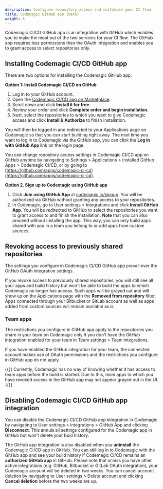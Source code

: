 ```yaml
---
description: Configure repository access and customize your CI flow
title: Codemagic GitHub app (beta)
weight: 6
---
```


Codemagic CI/CD GitHub app is an integration with GitHub which enables you to make the most out of the two services for your CI flow. The GitHub app requires less permissions than the OAuth integration and enables you to grant access to select repositories only.

## Installing Codemagic CI/CD GitHub app

There are two options for installing the Codemagic GitHub app.

**Option 1: Install Codemagic CI/CD on GitHub**

1. Log in to your GitHub account.
2. Open the [Codemagic CI/CD app on Marketplace](https://github.com/marketplace/codemagic-ci-cd).
3. Scroll down and click **Install it for free**.
4. Review your order and click **Complete order and begin installation**.
5. Next, select the repositories to which you want to give Codemagic access and click **Install & Authorize** to finish installation.

You will then be logged in and redirected to your Applications page on Codemagic so that you can start building right away. The next time you want to log in to Codemagic via the GitHub app, you can click the **Log in with GitHub App** link on the login page.

You can change repository access settings in Codemagic CI/CD app on GitHub anytime by navigating to Settings > Applications > Installed GitHub Apps > Codemagic CI/CD, or by going to [https://github.com/apps/codemagic-ci-cd](https://github.com/apps/codemagic-ci-cd).

**Option 2. Sign up to Codemagic using GitHub app**

1. Click **Join using GitHub App** at [codemagic.io/signup](https://codemagic.io/signup). You will be authorized via GitHub without granting any access to your repositories. 
2. In Codemagic, go to User settings > Integrations and click **Install GitHub App**. You will be redirected to GitHub to select the repositories you want to grant access to and finish the installation. **Note** that you can also proceed without installing the app. This way, you can only build apps shared with you in a team you belong to or add apps from custom sources.

## Revoking access to previously shared repositories

The settings you configure in Codemagic CI/CD GitHub app prevail over the GitHub OAuth integration settings.

If you revoke access to previously shared repositories, you will still see all your apps and build history but won't be able to build the apps to which Codemagic no longer has access. Such apps will be grayed out and will show up on the Applications page with the **Removed from repository** filter. Apps connected through your Bitbucket or GitLab account as well as apps added from custom sources will remain available as is.

### Team apps

The restrictions you configure in GitHub app apply to the repositories you share in your team on Codemagic only if you don't have the GitHub integration enabled for your team in Team settings > Team integrations.

If you have enabled the GitHub integration for your team, the connected account makes use of OAuth permissions and the restrictions you configure in GitHub app do not apply.

{{<notebox>}}
Currently, Codemagic has no way of knowing whether it has access to team apps before the build is started. Due to this, team apps to which you have revoked access in the GitHub app may not appear grayed out in the UI.
{{</notebox>}}

## Disabling Codemagic CI/CD GitHub app integration

You can disable the Codemagic CI/CD GitHub app integration in Codemagic by navigating to User settings > Integrations > GitHub App and clicking **Disconnect**. This annuls all settings configured for the Codemagic app in GitHub but won't delete your buid history.

The GitHub app integration is also disabled when you **uninstall** the Codemagic CI/CD app in GitHub. You can still log in to Codemagic with the GitHub app and see your build history if Codemagic CI/CD remains an **authorized GitHub app** in GitHub. Please note that unless you have other active integrations (e.g. GitHub, Bitbucket or GitLab OAuth integration), your Codemagic account will be deleted in two weeks. You can cancel account deletion by navigating to User settings > Delete account and clicking **Cancel deletion** before the two weeks are up.